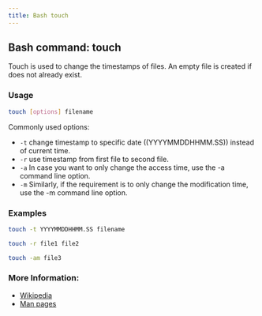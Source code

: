 ```yaml
---
title: Bash touch
---
```


## Bash command: touch

Touch is used to change the timestamps of files.
An empty file is created if does not already exist.

### Usage

```bash
touch [options] filename
```

Commonly used options:
- `-t` change timestamp to specific date ((YYYYMMDDHHMM.SS)) instead of current time.
- `-r` use timestamp from first file to second file.
- `-a` In case you want to only change the access time, use the -a command line option.
- `-m` Similarly, if the requirement is to only change the modification time, use the -m command line option.

### Examples

```bash
touch -t YYYYMMDDHHMM.SS filename
```
```bash
touch -r file1 file2
```
```bash
touch -am file3
```

### More Information:

* [Wikipedia](https://en.wikipedia.org/wiki/Touch_(Unix))
* [Man pages](http://man7.org/linux/man-pages/man1/touch.1.html)
